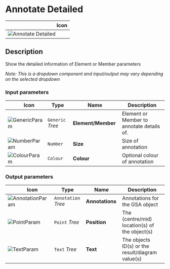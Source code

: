 # Annotate Detailed
<!--- This file has been auto-generated, do not change it manually! Edit the generator here: https://github.com/arup-group/GSA-Grasshopper/tree/main/DocsGeneration --->

|<img width="150"/> Icon |
| ----------- |
|![Annotate Detailed](./images/AnnotateDetailed.png) |

## Description

Show the detailed information of Element or Member parameters

_Note: This is a dropdown component and input/output may vary depending on the selected dropdown_

### Input parameters

|<img width="20"/> Icon |<img width="200"/> Type |<img width="200"/> Name |<img width="1000"/> Description |
| ----------- | ----------- | ----------- | ----------- |
|![GenericParam](./images/GenericParam.png) |`Generic` _Tree_ |**Element/Member** |Element or Member to annotate details of. |
|![NumberParam](./images/NumberParam.png) |`Number` |**Size** |Size of annotation |
|![ColourParam](./images/ColourParam.png) |`Colour` |**Colour** |Optional colour of annotation |

### Output parameters

|<img width="20"/> Icon |<img width="200"/> Type |<img width="200"/> Name |<img width="1000"/> Description |
| ----------- | ----------- | ----------- | ----------- |
|![AnnotationParam](./images/AnnotationParam.png) |`Annotation` _Tree_ |**Annotations** |Annotations for the GSA object |
|![PointParam](./images/PointParam.png) |`Point` _Tree_ |**Position** |The (centre/mid) location(s) of the object(s) |
|![TextParam](./images/TextParam.png) |`Text` _Tree_ |**Text** |The objects ID(s) or the result/diagram value(s) |


